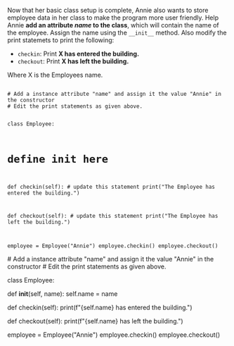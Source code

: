 Now that her basic class setup is complete, Annie also wants to store employee data in her class to make the program more user friendly. Help Annie **add an attribute *name* to the class**, which will contain the name of the employee. Assign the name using the `__init__` method. Also modify the print statemets to print the following:

* `checkin`: Print **X has entered the building.**
* `checkout`: Print **X has left the building.**

Where X is the Employees name.


<codeblock language="python" type="exercise" testMode="fixedInput">
<code>
# Add a instance attribute "name" and assign it the value "Annie" in the constructor
# Edit the print statements as given above.

class Employee:

  # define __init__ here



  def checkin(self):
    # update this statement
    print("The Employee has entered the building.")

  def checkout(self):
    # update this statement
    print("The Employee has left the building.")

employee = Employee("Annie")
employee.checkin()
employee.checkout()
</code>

<solution>
# Add a instance attribute "name" and assign it the value "Annie" in the constructor
# Edit the print statements as given above.

class Employee:

  def __init__(self, name):
    self.name = name

  def checkin(self):
    print(f"{self.name} has entered the building.")

  def checkout(self):
    print(f"{self.name} has left the building.")

employee = Employee("Annie")
employee.checkin()
employee.checkout()
</solution>
</codeblock>